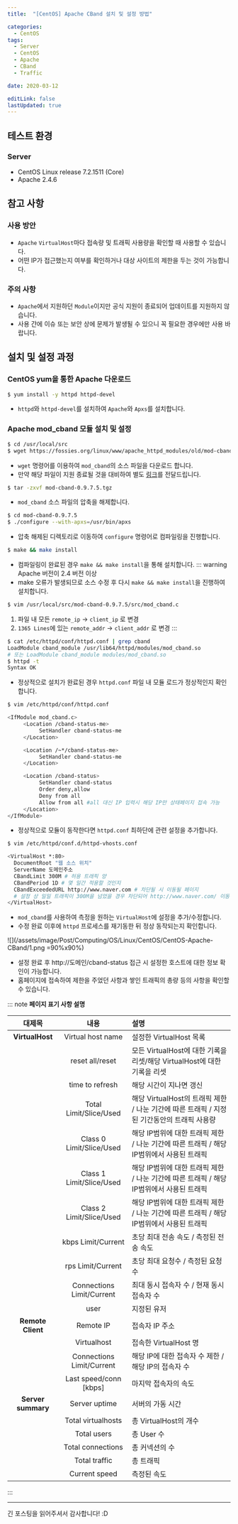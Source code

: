 ```yaml
---
title:  "[CentOS] Apache CBand 설치 및 설정 방법" 

categories:
  - CentOS
tags:
  - Server
  - CentOS
  - Apache
  - CBand
  - Traffic

date: 2020-03-12

editLink: false
lastUpdated: true
---
```


## 테스트 환경
### Server
- CentOS Linux release 7.2.1511 (Core)
- Apache 2.4.6

## 참고 사항
### 사용 방안
- `Apache` `VirtualHost`마다 접속량 및 트래픽 사용량을 확인할 때 사용할 수 있습니다.
- 어떤 IP가 접근했는지 여부를 확인하거나 대상 사이트의 제한을 두는 것이 가능합니다.

### 주의 사항
- `Apache`에서 지원하던 `Module`이지만 공식 지원이 종료되어 업데이트를 지원하지 않습니다.
- 사용 간에 이슈 또는 보안 상에 문제가 발생될 수 있으니 꼭 필요한 경우에만 사용 바랍니다.

## 설치 및 설정 과정
### CentOS yum을 통한 Apache 다운로드
```bash
$ yum install -y httpd httpd-devel
```
- `httpd`와 `httpd-devel`를 설치하여 `Apache`와 `Apxs`를 설치합니다.

### Apache mod_cband 모듈 설치 및 설정
```bash
$ cd /usr/local/src
$ wget https://fossies.org/linux/www/apache_httpd_modules/old/mod-cband-0.9.7.5.tgz
```
- `wget` 명령어를 이용하여 `mod_cband`의 소스 파일을 다운로드 합니다.
- 만약 해당 파일이 지원 종료될 것을 대비하여 별도 [링크](/assets/downloads/Computing/OS/Linux/CentOS/CentOS-Apache-CBand/mod-cband-0.9.7.5.tgz)를 전달드립니다.

```bash
$ tar -zxvf mod-cband-0.9.7.5.tgz
```
- `mod_cband` 소스 파일의 압축을 해제합니다.

```bash
$ cd mod-cband-0.9.7.5
$ ./configure --with-apxs=/usr/bin/apxs
```
- 압축 해제된 디렉토리로 이동하여 `configure` 명령어로 컴파일링을 진행합니다.

```bash
$ make && make install
```
- 컴파일링이 완료된 경우 `make && make install`을 통해 설치합니다.
::: warning
Apache 버전이 2.4 버전 이상
- make 오류가 발생되므로 소스 수정 후 다시 `make && make install`을 진행하여 설치합니다.  
```bash
$ vim /usr/local/src/mod-cband-0.9.7.5/src/mod_cband.c
```
1. 파일 내 모든 `remote_ip` &rarr; `client_ip` 로 변경
2. `1365 Lines`에 있는 `remote_addr` &rarr; `client_addr` 로 변경
:::


```bash
$ cat /etc/httpd/conf/httpd.conf | grep cband
LoadModule cband_module /usr/lib64/httpd/modules/mod_cband.so
# 또는 LoadModule cband_module modules/mod_cband.so
$ httpd -t
Syntax OK
```
- 정상적으로 설치가 완료된 경우 `httpd.conf` 파일 내 모듈 로드가 정상적인지 확인합니다.

```bash
$ vim /etc/httpd/conf/httpd.conf
```
```bash
<IfModule mod_cband.c>
     <Location /cband-status-me>
          SetHandler cband-status-me
     </Location>

     <Location /~*/cband-status-me>
          SetHandler cband-status-me
     </Location>

     <Location /cband-status>
          SetHandler cband-status
          Order deny,allow
          Deny from all
          Allow from all #all 대신 IP 입력시 해당 IP만 상태페이지 접속 가능
     </Location>
</IfModule>
```
- 정상적으로 모듈이 동작한다면 `httpd.conf` 최하단에 관련 설정을 추가합니다.

```bash
$ vim /etc/httpd/conf.d/httpd-vhosts.conf
```
```bash
<VirtualHost *:80>
  DocumentRoot "웹 소스 위치"
  ServerName 도메인주소
  CBandLimit 300M # 허용 트래픽 양
  CBandPeriod 1D # 몇 일간 적용할 것인지
  CBandExceededURL http://www.naver.com # 차단될 시 이동될 페이지
  # 설정 상 일일 트래픽이 300M을 넘었을 경우 차단되어 http://www.naver.com/ 이동
</VirtualHost>
```
- `mod_cband`를 사용하여 측정을 원하는 `VirtualHost`에 설정을 추가/수정합니다.
- 수정 완료 이후에 `httpd` 프로세스를 재기동한 뒤 정상 동작되는지 확인합니다.


![](/assets/image/Post/Computing/OS/Linux/CentOS/CentOS-Apache-CBand/1.png =90%x90%)
- 설정 완료 후 http://도메인/cband-status 접근 시 설정한 호스트에 대한 정보 확인이 가능합니다.
- 홈페이지에 접속하여 제한을 주었던 사항과 쌓인 트래픽의 총량 등의 사항을 확인할 수 있습니다.

::: note
**페이지 표기 사항 설명**  
 
|대제목|내용|설명|
|:---:|:---:|:---|
|**VirtualHost**|Virtual host name|설정한 VirtualHost 목록|
||reset all/reset|모든 VirtualHost에 대한 기록을 리셋/해당 VirtualHost에 대한 기록을 리셋|
||time to refresh|해당 시간이 지나면 갱신|
||Total Limit/Slice/Used|해당 VirtualHost의 트래픽 제한 / 나눈 기간에 따른 트래픽 / 지정된 기간동안의 트래픽 사용량|
||Class 0 Limit/Slice/Used|해당 IP범위에 대한 트래픽 제한 / 나눈 기간에 따른 트래픽 / 해당 IP범위에서 사용된 트래픽|
||Class 1 Limit/Slice/Used|해당 IP범위에 대한 트래픽 제한 / 나눈 기간에 따른 트래픽 / 해당 IP범위에서 사용된 트래픽|
||Class 2 Limit/Slice/Used|해당 IP범위에 대한 트래픽 제한 / 나눈 기간에 따른 트래픽 / 해당 IP범위에서 사용된 트래픽|
||kbps Limit/Current|초당 최대 전송 속도 / 측정된 전송 속도|
||rps Limit/Current|초당 최대 요청수 / 측정된 요청 수|
||Connections Limit/Current|최대 동시 접속자 수 / 현재 동시 접속자 수|
||user|지정된 유저|
|**Remote Client**|Remote IP|접속자 IP 주소|
||Virtualhost|접속한 VirtualHost 명|
||Connections Limit/Current|해당 IP에 대한 접속자 수 제한 / 해당 IP의 접속자 수|
||Last speed/conn [kbps]|마지막 접속자의 속도|
|**Server summary**|Server uptime|서버의 가동 시간|
||Total virtualhosts|총 VirtualHost의 개수|
||Total users|총 User 수|
||Total connections|총 커넥션의 수|
||Total traffic|총 트래픽|
||Current speed|측정된 속도|
:::

---
  
긴 포스팅을 읽어주셔서 감사합니다! :D
